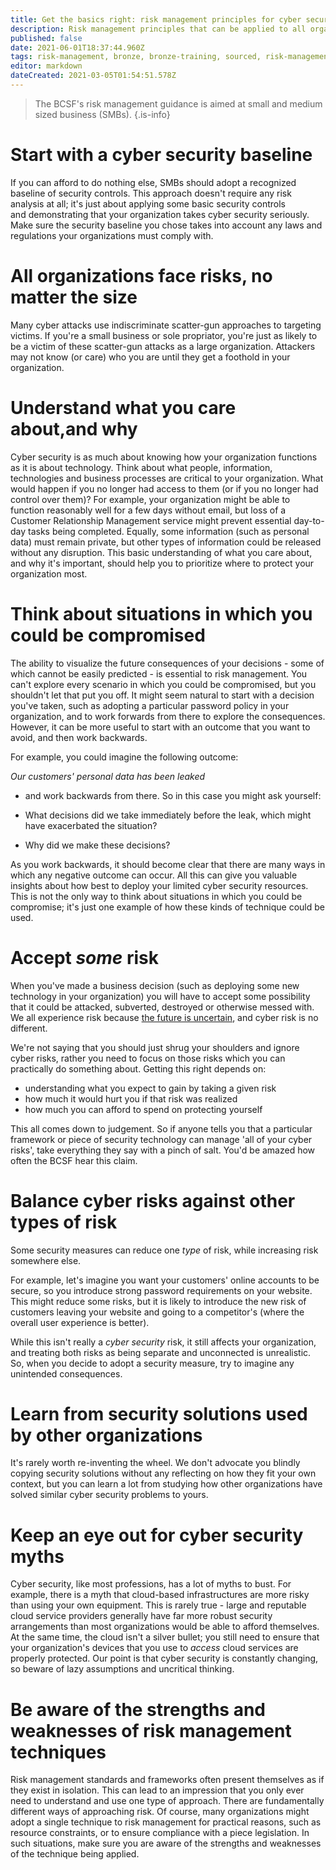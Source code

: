 ```yaml
---
title: Get the basics right: risk management principles for cyber security
description: Risk management principles that can be applied to all organizations, regardless of size.
published: false
date: 2021-06-01T18:37:44.960Z
tags: risk-management, bronze, bronze-training, sourced, risk-management-guidance, favorite
editor: markdown
dateCreated: 2021-03-05T01:54:51.578Z
---
```


> The BCSF's risk management guidance is aimed at small and medium sized business (SMBs).
{.is-info}



# Start with a cyber security baseline

If you can afford to do nothing else, SMBs should adopt a recognized baseline of security controls. This approach doesn't require any risk analysis at all; it's just about applying some basic security controls and demonstrating that your organization takes cyber security seriously. Make sure the security baseline you chose takes into account any laws and regulations your organizations must comply with.

# All organizations face risks, no matter the size


Many cyber attacks use indiscriminate scatter-gun approaches to targeting victims. If you're a small business or sole propriator, you're just as likely to be a victim of these scatter-gun attacks as a large organization. Attackers may not know (or care) who you are until they get a foothold in your organization.

# Understand what you care about,and why


Cyber security is as much about knowing how your organization functions as it is about technology. Think about what people, information, technologies and business processes are critical to your organization. What would happen if you no longer had access to them (or if you no longer had control over them)? For example, your organization might be able to function reasonably well for a few days without email, but loss of a Customer Relationship Management service might prevent essential day-to-day tasks being completed. Equally, some information (such as personal data) must remain private, but other types of information could be released without any disruption. This basic understanding of what you care about, and why it's important, should help you to prioritize where to protect your organization most.

# Think about situations in which you could be compromised

The ability to visualize the future consequences of your decisions - some of which cannot be easily predicted - is essential to risk management. You can't explore every scenario in which you could be compromised, but you shouldn't let that put you off. It might seem natural to start with a decision you've taken, such as adopting a particular password policy in your organization, and to work forwards from there to explore the consequences. However, it can be more useful to start with an outcome that you want to avoid, and then work backwards.

For example, you could imagine the following outcome:

*Our customers' personal data has been leaked*

- and work backwards from there. So in this case you might ask yourself:

-   What decisions did we take immediately before the leak, which might have exacerbated the situation?
-   Why did we make these decisions?

As you work backwards, it should become clear that there are many ways in which any negative outcome can occur. All this can give you valuable insights about how best to deploy your limited cyber security resources. This is not the only way to think about situations in which you could be compromise; it's just one example of how these kinds of technique could be used.

# Accept *some* risk

When you've made a business decision (such as deploying some new technology in your organization) you will have to accept some possibility that it could be attacked, subverted, destroyed or otherwise messed with. We all experience risk because [the future is uncertain](/bronze-training/background-topics/risk-2-fundamentals), and cyber risk is no different.

We're not saying that you should just shrug your shoulders and ignore cyber risks, rather you need to focus on those risks which you can practically do something about. Getting this right depends on:

-   understanding what you expect to gain by taking a given risk
-   how much it would hurt you if that risk was realized
-   how much you can afford to spend on protecting yourself

This all comes down to judgement. So if anyone tells you that a particular framework or piece of security technology can manage 'all of your cyber risks', take everything they say with a pinch of salt. You'd be amazed how often the BCSF hear this claim.

# Balance cyber risks against other types of risk

Some security measures can reduce one *type* of risk, while increasing risk somewhere else.

For example, let's imagine you want your customers' online accounts to be secure, so you introduce strong password requirements on your website. This might reduce some risks, but it is likely to introduce the new risk of customers leaving your website and going to a competitor's (where the overall user experience is better).

While this isn't really a *cyber security* risk, it still affects your organization, and treating both risks as being separate and unconnected is unrealistic. So, when you decide to adopt a security measure, try to imagine any unintended consequences.

# Learn from security solutions used by other organizations

It's rarely worth re-inventing the wheel. We don't advocate you blindly copying security solutions without any reflecting on how they fit your own context, but you can learn a lot from studying how other organizations have solved similar cyber security problems to yours.

# Keep an eye out for cyber security myths

Cyber security, like most professions, has a lot of myths to bust. For example, there is a myth that cloud-based infrastructures are more risky than using your own equipment. This is rarely true - large and reputable cloud service providers generally have far more robust security arrangements than most organizations would be able to afford themselves. At the same time, the cloud isn't a silver bullet; you still need to ensure that your organization's devices that you use to *access* cloud services are properly protected. Our point is that cyber security is constantly changing, so beware of lazy assumptions and uncritical thinking.

# Be aware of the strengths and weaknesses of risk management techniques

Risk management standards and frameworks often present themselves as if they exist in isolation. This can lead to an impression that you only ever need to understand and use one type of approach. There are fundamentally different ways of approaching risk. Of course, many organizations might adopt a single technique to risk management for practical reasons, such as resource constraints, or to ensure compliance with a piece legislation. In such situations, make sure you are aware of the strengths and weaknesses of the technique being applied.
